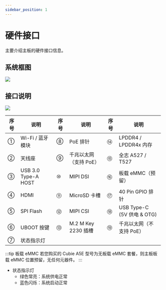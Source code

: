 ```yaml
---
sidebar_position: 1
---
```


# 硬件接口

主要介绍主板的硬件接口信息。

## 系统框图

<div style={{textAlign: 'center'}}>
   <img src="/img/cubie/a5e/block_diagram.webp" style={{width: '100%', maxWidth: '1200px'}} />
</div>

## 接口说明

<div style={{textAlign: 'center'}}>
   <img src="/img/cubie/a5e/cubie_a5e_interface.webp" style={{width: '100%', maxWidth: '1200px'}} />
</div>

| 序号 | 说明                | 序号 | 说明                   | 序号 | 说明                       |
| ---- | ------------------- | ---- | ---------------------- | ---- | -------------------------- |
| ①    | Wi-Fi / 蓝牙模块    | ⑧    | PoE 排针               | ⑭    | LPDDR4 / LPDDR4x 内存      |
| ②    | 天线座              | ⑨    | 千兆以太网（支持 PoE） | ⑮    | 全志 A527 / T527           |
| ③    | USB 3.0 Type-A HOST | ⑩    | MIPI DSI               | ⑯    | 板载 eMMC（预留）          |
| ④    | HDMI                | ⑪    | MicroSD 卡槽           | ⑰    | 40 Pin GPIO 排针           |
| ⑤    | SPI Flash           | ⑫    | MIPI CSI               | ⑱    | USB Type-C (5V 供电 & OTG) |
| ⑥    | UBOOT 按键          | ⑬    | M.2 M Key 2230 插槽    | ⑲    | 千兆以太网（不支持 PoE）   |
| ⑦    | 状态指示灯          |      |                        |      |                            |

:::tip 板载 eMMC
若您购买的 Cubie A5E 型号为无板载 eMMC 套餐，则主板板载 eMMC 位置预留，无任何元器件。
:::

- 状态指示灯
  - 绿色常亮：系统供电正常
  - 蓝色闪烁：系统启动正常

